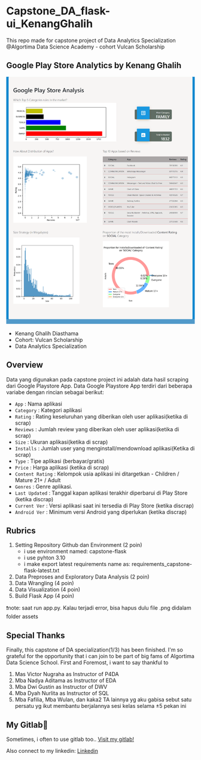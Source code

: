 # Capstone_DA_flask-ui_KenangGhalih
This repo made for capstone project of Data Analytics Specialization @Algortima Data Science Academy - cohort Vulcan Scholarship

## Google Play Store Analytics by Kenang Ghalih
<img src="complete-webp.png" width="550">
<ul>
   <li>Kenang Ghalih Diasthama</li>
   <li>Cohort: Vulcan Scholarship</li>
   <li>Data Analytics Specialization</li>
</ul>

## Overview
Data yang digunakan pada capstone project ini adalah data hasil scraping dari Google Playstore App. Data Google Playstore App terdiri dari beberapa variabe dengan rincian sebagai berikut:
- `App` : Nama aplikasi                
- `Category` : Kategori aplikasi
- `Rating` : Rating keseluruhan yang diberikan oleh user aplikasi(ketika di scrap)
- `Reviews` : Jumlah review yang diberikan oleh user aplikasi(ketika di scrap)
- `Size` : Ukuran aplikasi(ketika di scrap)           
- `Installs` : Jumlah user yang menginstall/mendownload aplikasi(Ketika di scrap)     
- `Type` : Tipe aplikasi (berbayar/gratis)       
- `Price` : Harga aplikasi (ketika di scrap)        
- `Content Rating` : Kelompok usia aplikasi ini ditargetkan - Children / Mature 21+ / Adult   
- `Genres` : Genre aplikasi.        
- `Last Updated` : Tanggal kapan aplikasi terakhir diperbarui di Play Store (ketika discrap) 
- `Current Ver` : Versi aplikasi saat ini tersedia di Play Store (ketika discrap)   
- `Android Ver` : Minimum versi Android yang diperlukan (ketika discrap)

## Rubrics
1. Setting Repository Github dan Environment (2 poin)
   - i use environment named: capstone-flask
   - i use pyhton 3.10
   - i make export latest requirements name as: requirements_capstone-flask-latest.txt
2. Data Preproses and Exploratory Data Analysis (2 poin)
3. Data Wrangling (4 poin)
4. Data Visualization (4 poin)
5. Build Flask App (4 poin)

❗note: saat run app.py. Kalau terjadi error, bisa hapus dulu file .png didalam folder assets

## Special Thanks
<p>Finally, this capstone of DA specialization(1/3) has been finished. I'm so grateful for the opportunity that i can join to be part of big fams of Algortima Data Science School. First and Foremost, i want to say thankful to
<ol>
   <li>Mas Victor Nugraha as Instructor of P4DA</li>
   <li>Mba Nadya Aditama as Instructor of EDA</li>
   <li>Mba Dwi Gustin as Instructor of DWV</li>
   <li>Mba Dyah Nurlita as Instructor of SQL</li>
   <li>Mba Fafilia, Mba Wulan, dan kaka2 TA lainnya yg aku gabisa sebut satu persatu yg ikut membantu berjalannya sesi kelas selama ±5 pekan ini</li>
</ol>
</p>

## My Gitlab🦊
<p>Sometimes, i often to use gitlab too..
<a href="https://gitlab.com/kenangghalih21" target="_blank"> Visit my gitlab!</a> </p>
<p>Also connect to my linkedin:
<a href="https://www.linkedin.com/in/kenangghalih21/" target="_blank"> Linkedin</a> </p>